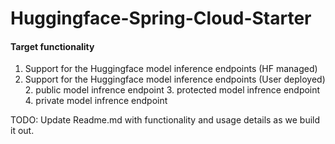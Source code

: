 # Huggingface-Spring-Cloud-Starter


#### Target functionality
1. Support for the Huggingface model inference endpoints (HF managed) 
1. Support for the Huggingface model inference endpoints (User deployed)
   2. public model infrence endpoint
   3. protected model infrence endpoint
   4. private model infrence endpoint


TODO:
    Update Readme.md with functionality and usage details as we build it out.
